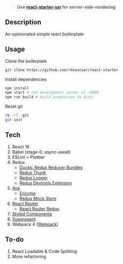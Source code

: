 > **Use [react-starter-ssr](https://github.com/rkkautsar/react-starter-ssr) for server-side-rendering**

## Description

An opinionated simple react boilerplate


## Usage

Clone the boilerplate

```sh
git clone https://github.com/rkkautsar/react-starter
```

Install dependencies

```sh
npm install
npm start # run development server at :4000
npm run build # build production to dist/
```

Reset git

```sh
rm -rf .git
git init
```


## Tech

1. React 16
2. Babel (stage-0, async-await)
3. ESLint + Prettier
4. Redux
    - [Ducks: Redux Reducer Bundles](https://github.com/erikras/ducks-modular-redux)
    - [Redux Thunk](https://github.com/gaearon/redux-thunk)
    - [Redux Logger](https://github.com/evgenyrodionov/redux-logger)
    - [Redux Devtools Extension](https://github.com/zalmoxisus/redux-devtools-extension)
5. [Ava](https://github.com/avajs/ava)
    - [Enzyme](https://github.com/airbnb/enzyme/)
    - [Redux Mock Store](https://github.com/arnaudbenard/redux-mock-store)
6. [React Router](https://reacttraining.com/react-router/)
    - [React Router Redux](https://github.com/reacttraining/react-router/tree/master/packages/react-router-redux)
7. [Styled Components](https://github.com/styled-components/styled-components)
8. [Superagent](https://github.com/visionmedia/superagent)
9. Webpack 4 ([Webpack](https://webpack.js.org/))

## To-do
1. React Loadable & Code Splitting
2. More refactoring
